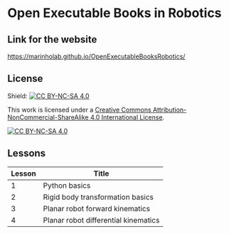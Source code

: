 # Open Executable Books in Robotics

## Link for the website

https://marinholab.github.io/OpenExecutableBooksRobotics/

## License
Shield: [![CC BY-NC-SA 4.0][cc-by-nc-sa-shield]][cc-by-nc-sa]

This work is licensed under a
[Creative Commons Attribution-NonCommercial-ShareAlike 4.0 International License][cc-by-nc-sa].

[![CC BY-NC-SA 4.0][cc-by-nc-sa-image]][cc-by-nc-sa]

[cc-by-nc-sa]: http://creativecommons.org/licenses/by-nc-sa/4.0/
[cc-by-nc-sa-image]: https://licensebuttons.net/l/by-nc-sa/4.0/88x31.png
[cc-by-nc-sa-shield]: https://img.shields.io/badge/License-CC%20BY--NC--SA%204.0-lightgrey.svg

## Lessons

|Lesson|Title|
|------|-----|
|1|Python basics|
|2|Rigid body transformation basics|
|3|Planar robot forward kinematics|
|4|Planar robot differential kinematics|

